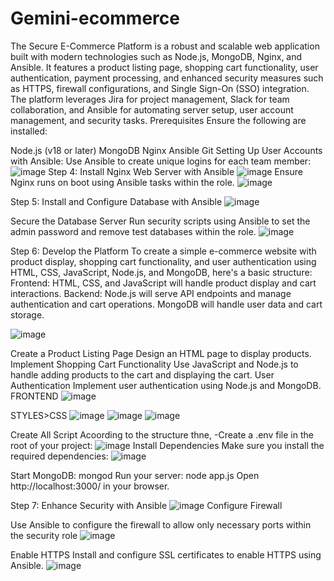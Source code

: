 # Gemini-ecommerce
The Secure E-Commerce Platform is a robust and scalable web application built with modern technologies such as Node.js, MongoDB, Nginx, and Ansible. It features a product listing page, shopping cart functionality, user authentication, payment processing, and enhanced security measures such as HTTPS, firewall configurations, and Single Sign-On (SSO) integration. The platform leverages Jira for project management, Slack for team collaboration, and Ansible for automating server setup, user account management, and security tasks.
Prerequisites
Ensure the following are installed:

Node.js (v18 or later)
MongoDB
Nginx
Ansible
Git
Setting Up User Accounts with Ansible:
Use Ansible to create unique logins for each team member:
![image](https://github.com/user-attachments/assets/0c267a7f-a7be-499f-b747-8fbda086318e)
Step 4: Install Nginx Web Server with Ansible
![image](https://github.com/user-attachments/assets/951c6ef4-b77a-4972-8754-c17ae9604d80)
Ensure Nginx runs on boot using Ansible tasks within the role.
![image](https://github.com/user-attachments/assets/758e5bf1-09bf-4180-a5ab-b462802358c9)

Step 5: Install and Configure Database with Ansible
![image](https://github.com/user-attachments/assets/6127e9db-76bb-49d5-ba84-86aa5af4aa5a)

Secure the Database Server
Run security scripts using Ansible to set the admin password and remove test databases within the role.
![image](https://github.com/user-attachments/assets/032ac4ac-cd0f-4944-8366-082af7c9b9d8)

Step 6: Develop the Platform
To create a simple e-commerce website with product display, shopping cart functionality, and user authentication using HTML, CSS, JavaScript, Node.js, and MongoDB, here's a basic structure:
Frontend: HTML, CSS, and JavaScript will handle product display and cart interactions.
Backend: Node.js will serve API endpoints and manage authentication and cart operations. MongoDB will handle user data and cart storage.

![image](https://github.com/user-attachments/assets/ecb98bd9-c913-435a-a542-670412c1ed22)


Create a Product Listing Page
Design an HTML page to display products.
Implement Shopping Cart Functionality
Use JavaScript and Node.js to handle adding products to the cart and displaying the cart.
User Authentication
Implement user authentication using Node.js and MongoDB.
FRONTEND
![image](https://github.com/user-attachments/assets/21977329-a4fb-4c7a-95de-bfea187afa69)

STYLES>CSS
![image](https://github.com/user-attachments/assets/2042bed1-fb47-4aae-8f08-fb8894734e90)
![image](https://github.com/user-attachments/assets/95587c9f-1e7c-4ae5-8aa9-8a7eb79d43a1)
![image](https://github.com/user-attachments/assets/a425ef0e-14b2-433f-a41d-e0f994efc395)



Create All Script Acoording to the structure thne,
-Create a .env file in the root of your project:
![image](https://github.com/user-attachments/assets/7cfb4e14-efed-46dd-b560-172ca37a1593)
Install Dependencies
Make sure you install the required dependencies:
![image](https://github.com/user-attachments/assets/76b7ef27-6c61-4f6b-a107-e78e42ff10d9)

Start MongoDB: mongod
Run your server: node app.js
Open http://localhost:3000/ in your browser.

Step 7: Enhance Security with Ansible
![image](https://github.com/user-attachments/assets/3d12d964-b631-4089-be20-68c7c5dff00e)
Configure Firewall

Use Ansible to configure the firewall to allow only necessary ports within the security role
![image](https://github.com/user-attachments/assets/a4bebb52-3e09-4ac3-97eb-cea8241f5065)

Enable HTTPS
Install and configure SSL certificates to enable HTTPS using Ansible.
![image](https://github.com/user-attachments/assets/31eca012-afb3-4fb4-9950-4eb1af7643db)






  
